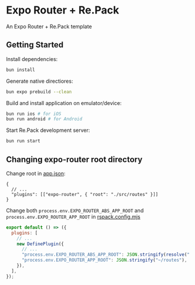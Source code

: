 # Expo Router + Re.Pack

An Expo Router + Re.Pack template

## Getting Started

Install dependencies:

```sh
bun install
```

Generate native directiores:

```sh
bun expo prebuild --clean
```

Build and install application on emulator/device:

```sh
bun run ios # for iOS
bun run android # for Android
```

Start Re.Pack development server:

```sh
bun run start
```

## Changing expo-router root directory

Change root in [app.json](./app.json):

```jsonc
{
  // ...
  "plugins": [["expo-router", { "root": "./src/routes" }]]
}
```

Change both `process.env.EXPO_ROUTER_ABS_APP_ROOT` and `process.env.EXPO_ROUTER_APP_ROOT` in [rspack.config.mjs](./rspack.config.mjs)

```js
export default () => ({
  plugins: [
    // ...
    new DefinePlugin({
      // ...
      "process.env.EXPO_ROUTER_ABS_APP_ROOT": JSON.stringify(resolve("./src/routes")),
      "process.env.EXPO_ROUTER_APP_ROOT": JSON.stringify("~/routes"),
    }),
  ],
});
```
